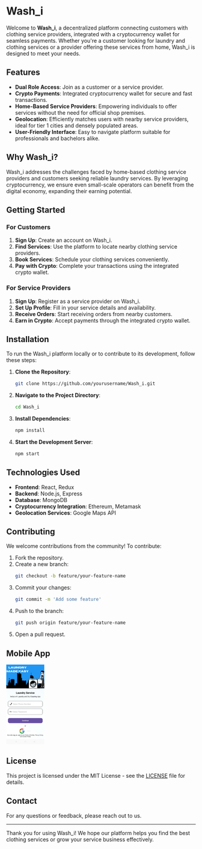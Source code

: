 # Wash_i

Welcome to **Wash_i**, a decentralized platform connecting customers with clothing service providers, integrated with a cryptocurrency wallet for seamless payments. Whether you're a customer looking for laundry and clothing services or a provider offering these services from home, Wash_i is designed to meet your needs.

## Features

- **Dual Role Access**: Join as a customer or a service provider.
- **Crypto Payments**: Integrated cryptocurrency wallet for secure and fast transactions.
- **Home-Based Service Providers**: Empowering individuals to offer services without the need for official shop premises.
- **Geolocation**: Efficiently matches users with nearby service providers, ideal for tier 1 cities and densely populated areas.
- **User-Friendly Interface**: Easy to navigate platform suitable for professionals and bachelors alike.

## Why Wash_i?

Wash_i addresses the challenges faced by home-based clothing service providers and customers seeking reliable laundry services. By leveraging cryptocurrency, we ensure even small-scale operators can benefit from the digital economy, expanding their earning potential.

## Getting Started

### For Customers

1. **Sign Up**: Create an account on Wash_i.
2. **Find Services**: Use the platform to locate nearby clothing service providers.
3. **Book Services**: Schedule your clothing services conveniently.
4. **Pay with Crypto**: Complete your transactions using the integrated crypto wallet.

### For Service Providers

1. **Sign Up**: Register as a service provider on Wash_i.
2. **Set Up Profile**: Fill in your service details and availability.
3. **Receive Orders**: Start receiving orders from nearby customers.
4. **Earn in Crypto**: Accept payments through the integrated crypto wallet.

## Installation

To run the Wash_i platform locally or to contribute to its development, follow these steps:

1. **Clone the Repository**:
    ```bash
    git clone https://github.com/yourusername/Wash_i.git
    ```
2. **Navigate to the Project Directory**:
    ```bash
    cd Wash_i
    ```
3. **Install Dependencies**:
    ```bash
    npm install
    ```
4. **Start the Development Server**:
    ```bash
    npm start
    ```

## Technologies Used

- **Frontend**: React, Redux
- **Backend**: Node.js, Express
- **Database**: MongoDB
- **Cryptocurrency Integration**: Ethereum, Metamask
- **Geolocation Services**: Google Maps API

## Contributing

We welcome contributions from the community! To contribute:

1. Fork the repository.
2. Create a new branch:
    ```bash
    git checkout -b feature/your-feature-name
    ```
3. Commit your changes:
    ```bash
    git commit -m 'Add some feature'
    ```
4. Push to the branch:
    ```bash
    git push origin feature/your-feature-name
    ```
5. Open a pull request.

## Mobile App

<img src="https://github.com/Priyank911/Wash_i/blob/main/Wash_i%20Page.jpg" width=20% height=20%>


## License

This project is licensed under the MIT License - see the [LICENSE](LICENSE) file for details.

## Contact

For any questions or feedback, please reach out to us.

---

Thank you for using Wash_i! We hope our platform helps you find the best clothing services or grow your service business effectively.
